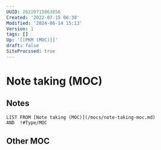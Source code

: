 ```yaml
---
UUID: 20220715063856
Created: '2022-07-15 06:38'
Modified: '2024-06-14 15:13'
Version: 1
tags: []
Up: '[[PKM (MOC)]]'
draft: false
SiteProcssed: true
---
```


# Note taking (MOC)

## Notes

```dataview
LIST FROM [Note taking (MOC)](/mocs/note-taking-moc.md)
AND  !#Type/MOC 
```
## Other MOC
